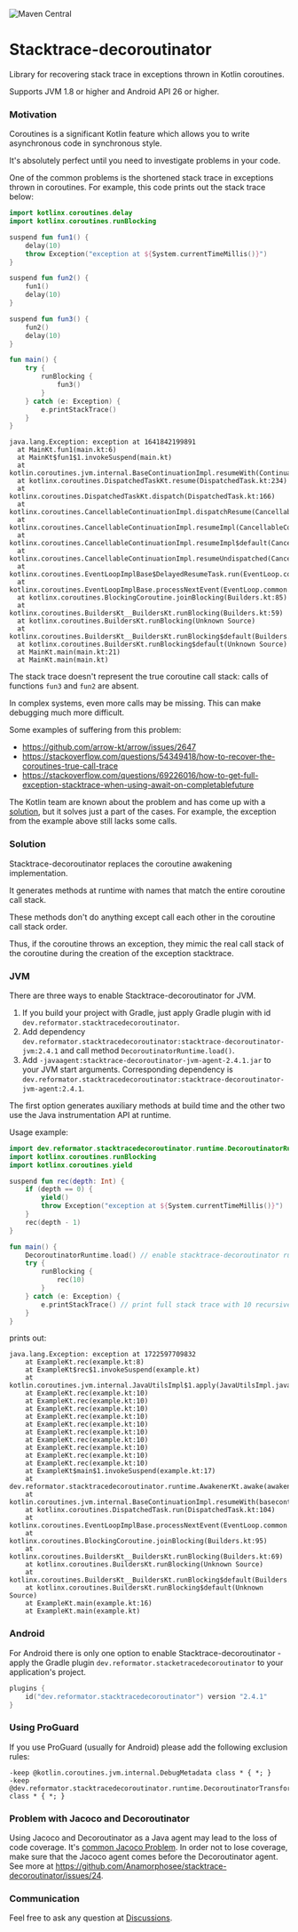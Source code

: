 ![Maven Central](https://img.shields.io/maven-central/v/dev.reformator.stacktracedecoroutinator/stacktrace-decoroutinator-jvm)
# Stacktrace-decoroutinator
Library for recovering stack trace in exceptions thrown in Kotlin coroutines.

Supports JVM 1.8 or higher and Android API 26 or higher.

### Motivation
Coroutines is a significant Kotlin feature which allows you to write asynchronous code in synchronous style.

It's absolutely perfect until you need to investigate problems in your code.

One of the common problems is the shortened stack trace in exceptions thrown in coroutines. For example, this code prints out the stack trace below:
```kotlin
import kotlinx.coroutines.delay
import kotlinx.coroutines.runBlocking

suspend fun fun1() {
    delay(10)
    throw Exception("exception at ${System.currentTimeMillis()}")
}

suspend fun fun2() {
    fun1()
    delay(10)
}

suspend fun fun3() {
    fun2()
    delay(10)
}

fun main() {
    try {
        runBlocking {
            fun3()
        }
    } catch (e: Exception) {
        e.printStackTrace()
    }
}
```
```
java.lang.Exception: exception at 1641842199891
  at MainKt.fun1(main.kt:6)
  at MainKt$fun1$1.invokeSuspend(main.kt)
  at kotlin.coroutines.jvm.internal.BaseContinuationImpl.resumeWith(ContinuationImpl.kt:33)
  at kotlinx.coroutines.DispatchedTaskKt.resume(DispatchedTask.kt:234)
  at kotlinx.coroutines.DispatchedTaskKt.dispatch(DispatchedTask.kt:166)
  at kotlinx.coroutines.CancellableContinuationImpl.dispatchResume(CancellableContinuationImpl.kt:397)
  at kotlinx.coroutines.CancellableContinuationImpl.resumeImpl(CancellableContinuationImpl.kt:431)
  at kotlinx.coroutines.CancellableContinuationImpl.resumeImpl$default(CancellableContinuationImpl.kt:420)
  at kotlinx.coroutines.CancellableContinuationImpl.resumeUndispatched(CancellableContinuationImpl.kt:518)
  at kotlinx.coroutines.EventLoopImplBase$DelayedResumeTask.run(EventLoop.common.kt:494)
  at kotlinx.coroutines.EventLoopImplBase.processNextEvent(EventLoop.common.kt:279)
  at kotlinx.coroutines.BlockingCoroutine.joinBlocking(Builders.kt:85)
  at kotlinx.coroutines.BuildersKt__BuildersKt.runBlocking(Builders.kt:59)
  at kotlinx.coroutines.BuildersKt.runBlocking(Unknown Source)
  at kotlinx.coroutines.BuildersKt__BuildersKt.runBlocking$default(Builders.kt:38)
  at kotlinx.coroutines.BuildersKt.runBlocking$default(Unknown Source)
  at MainKt.main(main.kt:21)
  at MainKt.main(main.kt)
```
The stack trace doesn't represent the true coroutine call stack: calls of functions `fun3` and `fun2` are absent.

In complex systems, even more calls may be missing. This can make debugging much more difficult.

Some examples of suffering from this problem:
- https://github.com/arrow-kt/arrow/issues/2647
- https://stackoverflow.com/questions/54349418/how-to-recover-the-coroutines-true-call-trace
- https://stackoverflow.com/questions/69226016/how-to-get-full-exception-stacktrace-when-using-await-on-completablefuture

The Kotlin team are known about the problem and has come up with a [solution](https://github.com/Kotlin/kotlinx.coroutines/blob/master/docs/topics/debugging.md#stacktrace-recovery), but it solves just a part of the cases.
For example, the exception from the example above still lacks some calls.

### Solution
Stacktrace-decoroutinator replaces the coroutine awakening implementation.

It generates methods at runtime with names that match the entire coroutine call stack.

These methods don't do anything except call each other in the coroutine call stack order.

Thus, if the coroutine throws an exception, they mimic the real call stack of the coroutine during the creation of the exception stacktrace.

### JVM
There are three ways to enable Stacktrace-decoroutinator for JVM.
1. If you build your project with Gradle, just apply Gradle plugin with id `dev.reformator.stacktracedecoroutinator`.
2. Add dependency `dev.reformator.stacktracedecoroutinator:stacktrace-decoroutinator-jvm:2.4.1` and call method `DecoroutinatorRuntime.load()`.
3. Add `-javaagent:stacktrace-decoroutinator-jvm-agent-2.4.1.jar` to your JVM start arguments. Corresponding dependency is `dev.reformator.stacktracedecoroutinator:stacktrace-decoroutinator-jvm-agent:2.4.1`.

The first option generates auxiliary methods at build time and the other two use the Java instrumentation API at runtime. 

Usage example:
```kotlin
import dev.reformator.stacktracedecoroutinator.runtime.DecoroutinatorRuntime
import kotlinx.coroutines.runBlocking
import kotlinx.coroutines.yield

suspend fun rec(depth: Int) {
    if (depth == 0) {
        yield()
        throw Exception("exception at ${System.currentTimeMillis()}")
    }
    rec(depth - 1)
}

fun main() {
    DecoroutinatorRuntime.load() // enable stacktrace-decoroutinator runtime
    try {
        runBlocking {
            rec(10)
        }
    } catch (e: Exception) {
        e.printStackTrace() // print full stack trace with 10 recursive calls
    }
}
```
prints out:
```
java.lang.Exception: exception at 1722597709832
	at ExampleKt.rec(example.kt:8)
	at ExampleKt$rec$1.invokeSuspend(example.kt)
	at kotlin.coroutines.jvm.internal.JavaUtilsImpl$1.apply(JavaUtilsImpl.java:52)
	at ExampleKt.rec(example.kt:10)
	at ExampleKt.rec(example.kt:10)
	at ExampleKt.rec(example.kt:10)
	at ExampleKt.rec(example.kt:10)
	at ExampleKt.rec(example.kt:10)
	at ExampleKt.rec(example.kt:10)
	at ExampleKt.rec(example.kt:10)
	at ExampleKt.rec(example.kt:10)
	at ExampleKt.rec(example.kt:10)
	at ExampleKt.rec(example.kt:10)
	at ExampleKt$main$1.invokeSuspend(example.kt:17)
	at dev.reformator.stacktracedecoroutinator.runtime.AwakenerKt.awake(awakener.kt:93)
	at kotlin.coroutines.jvm.internal.BaseContinuationImpl.resumeWith(basecontinuation.kt:20)
	at kotlinx.coroutines.DispatchedTask.run(DispatchedTask.kt:104)
	at kotlinx.coroutines.EventLoopImplBase.processNextEvent(EventLoop.common.kt:277)
	at kotlinx.coroutines.BlockingCoroutine.joinBlocking(Builders.kt:95)
	at kotlinx.coroutines.BuildersKt__BuildersKt.runBlocking(Builders.kt:69)
	at kotlinx.coroutines.BuildersKt.runBlocking(Unknown Source)
	at kotlinx.coroutines.BuildersKt__BuildersKt.runBlocking$default(Builders.kt:48)
	at kotlinx.coroutines.BuildersKt.runBlocking$default(Unknown Source)
	at ExampleKt.main(example.kt:16)
	at ExampleKt.main(example.kt)
```

### Android
For Android there is only one option to enable Stacktrace-decoroutinator - apply the Gradle plugin `dev.reformator.stacketracedecoroutinator` to your application's project.
```kotlin
plugins {
    id("dev.reformator.stacktracedecoroutinator") version "2.4.1"
}
```

### Using ProGuard
If you use ProGuard (usually for Android) please add the following exclusion rules:
```
-keep @kotlin.coroutines.jvm.internal.DebugMetadata class * { *; }
-keep @dev.reformator.stacktracedecoroutinator.runtime.DecoroutinatorTransformed class * { *; }
```

### Problem with Jacoco and Decoroutinator
Using Jacoco and Decoroutinator as a Java agent may lead to the loss of code coverage. It's [common Jacoco Problem](https://www.eclemma.org/jacoco/trunk/doc/classids.html). In order not to lose coverage, make sure that the Jacoco agent comes before the Decoroutinator agent. See more at https://github.com/Anamorphosee/stacktrace-decoroutinator/issues/24.

### Communication
Feel free to ask any question at [Discussions](https://github.com/Anamorphosee/stacktrace-decoroutinator/discussions).
